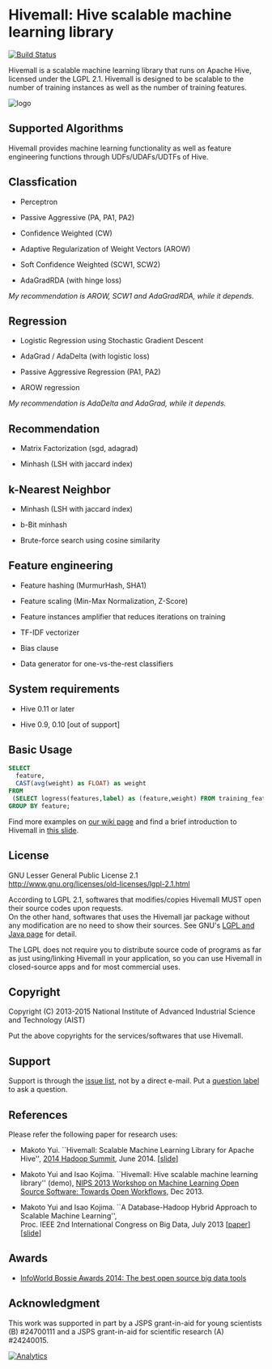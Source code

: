 Hivemall: Hive scalable machine learning library
=================================================
[![Build Status](https://travis-ci.org/myui/hivemall.svg?branch=master)](https://travis-ci.org/myui/hivemall)

Hivemall is a scalable machine learning library that runs on Apache Hive, licensed under the LGPL 2.1.
Hivemall is designed to be scalable to the number of training instances as well as the number of training features.

![logo](https://raw.github.com/myui/hivemall/master/resources/hivemall-logo_s.png "Hivemall's cute(!?) logo")

Supported Algorithms
--------------------

Hivemall provides machine learning functionality as well as feature engineering functions 
through UDFs/UDAFs/UDTFs of Hive. 

## Classfication

* Perceptron

* Passive Aggressive (PA, PA1, PA2)

* Confidence Weighted (CW)

* Adaptive Regularization of Weight Vectors (AROW)

* Soft Confidence Weighted (SCW1, SCW2)

* AdaGradRDA (with hinge loss)

_My recommendation is AROW, SCW1 and AdaGradRDA, while it depends._

## Regression

* Logistic Regression using Stochastic Gradient Descent

* AdaGrad / AdaDelta (with logistic loss)
  
* Passive Aggressive Regression (PA1, PA2)

* AROW regression

_My recommendation is AdaDelta and AdaGrad, while it depends._

## Recommendation

* Matrix Factorization (sgd, adagrad)

* Minhash (LSH with jaccard index)

## k-Nearest Neighbor

* Minhash (LSH with jaccard index)

* b-Bit minhash

* Brute-force search using cosine similarity

## Feature engineering
  
* Feature hashing (MurmurHash, SHA1)

* Feature scaling (Min-Max Normalization, Z-Score)

* Feature instances amplifier that reduces iterations on training

* TF-IDF vectorizer

* Bias clause

* Data generator for one-vs-the-rest classifiers

System requirements
--------------------

* Hive 0.11 or later

* Hive 0.9, 0.10 [out of support]

Basic Usage
------------

```sql
SELECT 
  feature, 
  CAST(avg(weight) as FLOAT) as weight
FROM
 (SELECT logress(features,label) as (feature,weight) FROM training_features) t
GROUP BY feature;
```

Find more examples on [our wiki page](https://github.com/myui/hivemall/wiki/) and find a brief introduction to Hivemall in [this slide](http://www.slideshare.net/myui/hivemall-hadoop-summit-2014-san-jose).

License
---------

GNU Lesser General Public License 2.1  
http://www.gnu.org/licenses/old-licenses/lgpl-2.1.html

According to LGPL 2.1, softwares that modifies/copies Hivemall MUST open their source codes upon requests.  
On the other hand, softwares that uses the Hivemall jar package without any modification are no need to show their sources.
See GNU's [LGPL and Java page](http://www.gnu.org/licenses/lgpl-java.en.html) for detail.

The LGPL does not require you to distribute source code of programs as far as just using/linking Hivemall in your application, so you can use Hivemall in closed-source apps and for most commercial uses.

Copyright
---------

Copyright (C) 2013-2015 National Institute of Advanced Industrial Science and Technology (AIST)  

Put the above copyrights for the services/softwares that use Hivemall.

Support
-------

Support is through the [issue list](https://github.com/myui/hivemall/issues), not by a direct e-mail. Put a [question label](https://github.com/myui/hivemall/labels/question) to ask a question.

References
----------

Please refer the following paper for research uses:

* Makoto Yui. ``Hivemall: Scalable Machine Learning Library for Apache Hive'', 
  [2014 Hadoop Summit](http://hadoopsummit.org/san-jose/), June 2014. \[[slide](http://www.slideshare.net/myui/hivemall-hadoop-summit-2014-san-jose)]

* Makoto Yui and Isao Kojima. ``Hivemall: Hive scalable machine learning library'' (demo), 
  [NIPS 2013 Workshop on Machine Learning Open Source Software: Towards Open Workflows](https://mloss.org/workshop/nips13/), Dec 2013.

* Makoto Yui and Isao Kojima. ``A Database-Hadoop Hybrid Approach to Scalable Machine Learning'',  
  Proc. IEEE 2nd International Congress on Big Data, July 2013 \[[paper](http://staff.aist.go.jp/m.yui/publications/bigdata2013myui.pdf)\] \[[slide](http://www.slideshare.net/myui/bigdata2013myui)\]

Awards
------

* [InfoWorld Bossie Awards 2014: The best open source big data tools](http://www.infoworld.com/article/2688074/big-data/big-data-164727-bossie-awards-2014-the-best-open-source-big-data-tools.html)

Acknowledgment
--------------

This work was supported in part by a JSPS grant-in-aid for young scientists (B) #24700111 and a JSPS grant-in-aid for scientific research (A) #24240015.

[![Analytics](https://ga-beacon.appspot.com/UA-104966-13/myui/hivemall)](https://github.com/myui/hivemall)
